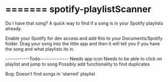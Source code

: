=======
spotify-playlistScanner
=======================

Do I have that song? A quick way to find if a song is in your Spotify playlists already.

Enable your Spotify for dev access and add this to your Documents/Spotify folder. 
Drag your song into the little app and then it will tell you if you have the song
and what playlists its in.

------------Todo--------------
Needs app icon
Needs to be able to click on playlist and jump to song
Possibly add functionality to find duplicates

Bug: Doesn't find songs in 'starred' playlist
